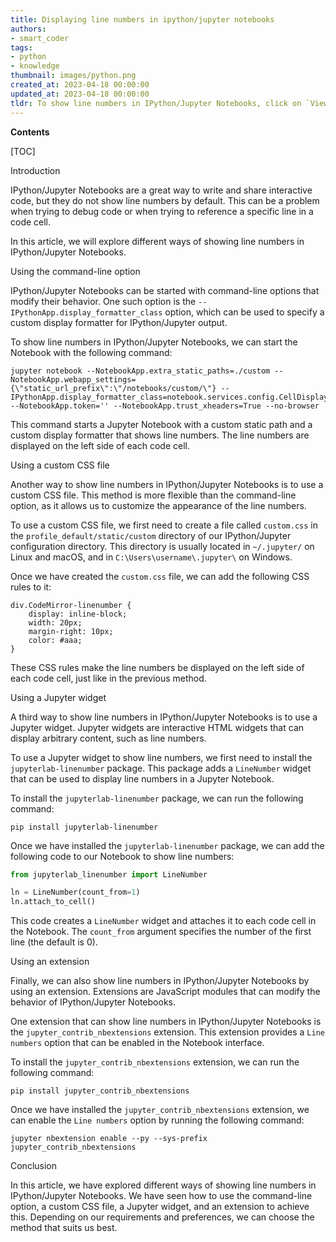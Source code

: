 ```yaml
---
title: Displaying line numbers in ipython/jupyter notebooks
authors:
- smart_coder
tags:
- python
- knowledge
thumbnail: images/python.png
created_at: 2023-04-18 00:00:00
updated_at: 2023-04-18 00:00:00
tldr: To show line numbers in IPython/Jupyter Notebooks, click on `View` in the toolbar, then `Toggle Line Numbers`.
---
```


**Contents**

[TOC]

Introduction

IPython/Jupyter Notebooks are a great way to write and share interactive code, but they do not show line numbers by default. This can be a problem when trying to debug code or when trying to reference a specific line in a code cell.

In this article, we will explore different ways of showing line numbers in IPython/Jupyter Notebooks.

Using the command-line option

IPython/Jupyter Notebooks can be started with command-line options that modify their behavior. One such option is the `--IPythonApp.display_formatter_class` option, which can be used to specify a custom display formatter for IPython/Jupyter output.

To show line numbers in IPython/Jupyter Notebooks, we can start the Notebook with the following command:

```
jupyter notebook --NotebookApp.extra_static_paths=./custom --NotebookApp.webapp_settings={\"static_url_prefix\":\"/notebooks/custom/\"} --IPythonApp.display_formatter_class=notebook.services.config.CellDisplayFormatter --NotebookApp.token='' --NotebookApp.trust_xheaders=True --no-browser
```

This command starts a Jupyter Notebook with a custom static path and a custom display formatter that shows line numbers. The line numbers are displayed on the left side of each code cell.

Using a custom CSS file

Another way to show line numbers in IPython/Jupyter Notebooks is to use a custom CSS file. This method is more flexible than the command-line option, as it allows us to customize the appearance of the line numbers.

To use a custom CSS file, we first need to create a file called `custom.css` in the `profile_default/static/custom` directory of our IPython/Jupyter configuration directory. This directory is usually located in `~/.jupyter/` on Linux and macOS, and in `C:\Users\username\.jupyter\` on Windows.

Once we have created the `custom.css` file, we can add the following CSS rules to it:

```
div.CodeMirror-linenumber {
    display: inline-block;
    width: 20px;
    margin-right: 10px;
    color: #aaa;
}
```

These CSS rules make the line numbers be displayed on the left side of each code cell, just like in the previous method.

Using a Jupyter widget

A third way to show line numbers in IPython/Jupyter Notebooks is to use a Jupyter widget. Jupyter widgets are interactive HTML widgets that can display arbitrary content, such as line numbers.

To use a Jupyter widget to show line numbers, we first need to install the `jupyterlab-linenumber` package. This package adds a `LineNumber` widget that can be used to display line numbers in a Jupyter Notebook.

To install the `jupyterlab-linenumber` package, we can run the following command:

```
pip install jupyterlab-linenumber
```

Once we have installed the `jupyterlab-linenumber` package, we can add the following code to our Notebook to show line numbers:

```python
from jupyterlab_linenumber import LineNumber

ln = LineNumber(count_from=1)
ln.attach_to_cell()
```

This code creates a `LineNumber` widget and attaches it to each code cell in the Notebook. The `count_from` argument specifies the number of the first line (the default is 0).

Using an extension

Finally, we can also show line numbers in IPython/Jupyter Notebooks by using an extension. Extensions are JavaScript modules that can modify the behavior of IPython/Jupyter Notebooks.

One extension that can show line numbers in IPython/Jupyter Notebooks is the `jupyter_contrib_nbextensions` extension. This extension provides a `Line numbers` option that can be enabled in the Notebook interface.

To install the `jupyter_contrib_nbextensions` extension, we can run the following command:

```
pip install jupyter_contrib_nbextensions
```

Once we have installed the `jupyter_contrib_nbextensions` extension, we can enable the `Line numbers` option by running the following command:

```
jupyter nbextension enable --py --sys-prefix jupyter_contrib_nbextensions
```

Conclusion

In this article, we have explored different ways of showing line numbers in IPython/Jupyter Notebooks. We have seen how to use the command-line option, a custom CSS file, a Jupyter widget, and an extension to achieve this. Depending on our requirements and preferences, we can choose the method that suits us best.
